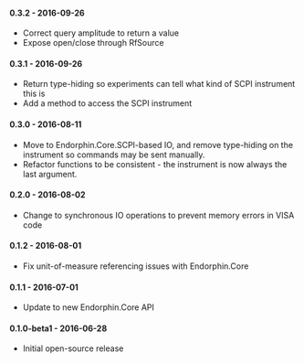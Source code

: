 #### 0.3.2 - 2016-09-26
* Correct query amplitude to return a value
* Expose open/close through RfSource

#### 0.3.1 - 2016-09-26
* Return type-hiding so experiments can tell what kind of SCPI instrument this is
* Add a method to access the SCPI instrument

#### 0.3.0 - 2016-08-11
* Move to Endorphin.Core.SCPI-based IO, and remove type-hiding on the instrument
  so commands may be sent manually.
* Refactor functions to be consistent - the instrument is now always the last
  argument.

#### 0.2.0 - 2016-08-02
* Change to synchronous IO operations to prevent memory errors in VISA code

#### 0.1.2 - 2016-08-01
* Fix unit-of-measure referencing issues with Endorphin.Core

#### 0.1.1 - 2016-07-01
* Update to new Endorphin.Core API

#### 0.1.0-beta1 - 2016-06-28
* Initial open-source release
